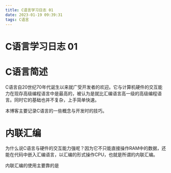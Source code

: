 ```yaml
---
title: C语言学习日志 01
date: 2023-01-19 09:39:31
tags: C语言
---
```


# C语言学习日志 01

# C语言简述

C语言自20世纪70年代诞生以来就广受开发者的欢迎。它与计算机硬件的交互能力在现存高级编程语言中是最高的，被认为是就比汇编语言高一级的高级编程语言。同时它的基础也并不复杂，上手简单快速。

本博客主要记录C语言的一些概念与开发时的技巧。

# 内联汇编

为什么说C语言与硬件的交互能力强呢？因为它不只能直接操作RAM中的数据，还能在代码中嵌入汇编语言，以汇编的形式操作CPU，也就是所谓的内联汇编。

内联汇编的使用主要靠的是